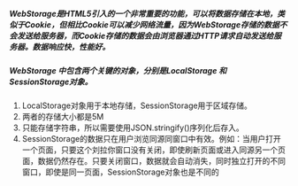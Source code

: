 ##### WebStorage是HTML5引入的一个非常重要的功能，可以将数据存储在本地，类似于Cookie，但相比Cookie可以减少网络流量，因为WebStorage存储的数据不会发送给服务器，而Cookie存储的数据会由浏览器通过HTTP请求自动发送给服务器。数据响应快，性能好。

##### WebStorage 中包含两个关键的对象，分别是LocalStorage 和 SessionStorage对象。

1. LocalStorage对象用于本地存储，SessionStorage用于区域存储。
2. 两者的存储大小都是5M
3. 只能存储字符串，所以需要使用JSON.stringify()序列化后存入。
4. SessionStorage的数据只在用户浏览同源同窗口中有效。例如：当用户打开一个页面，只要这个刘拉你窗口没有关闭，即使刷新页面或进入同源另一个页面，数据仍然存在。只要关闭窗口，数据就会自动消失，同时独立打开的不同窗口，即使是同一页面，SessionStorage对象也是不同的

